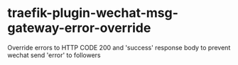 # traefik-plugin-wechat-msg-gateway-error-override
Override errors to HTTP CODE 200 and 'success' response body to prevent wechat send 'error' to followers
